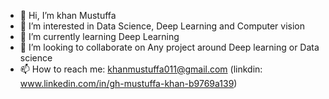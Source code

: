 - 👋 Hi, I’m khan Mustuffa
- 👀 I’m interested in Data Science, Deep Learning and Computer vision
- 🌱 I’m currently learning Deep Learning 
- 💞️ I’m looking to collaborate on Any project around Deep learning or Data science
- 📫 How to reach me: khanmustuffa011@gmail.com (linkdin: www.linkedin.com/in/gh-mustuffa-khan-b9769a139)

<!---
khanmustuffa11/khanmustuffa11 is a ✨ special ✨ repository because its `README.md` (this file) appears on your GitHub profile.
You can click the Preview link to take a look at your changes.
--->
